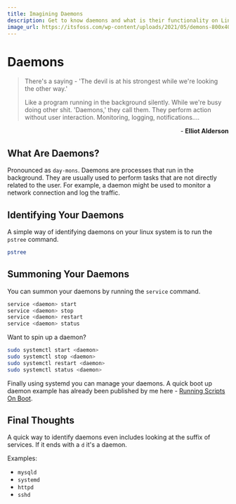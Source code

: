```yaml
---
title: Imagining Daemons
description: Get to know daemons and what is their functionality on Linux systems.
image_url: https://itsfoss.com/wp-content/uploads/2021/05/demons-800x400.jpg
---
```


# Daemons
>There's a saying - 'The devil is at his strongest while we're looking the other way.'
>
>Like a program running in the background silently. While we're busy doing other shit. 'Daemons,' they call them. They perform action without user interaction. Monitoring, logging, notifications....
>
<div style="text-align:right">
- <b>Elliot Alderson</b>
</div>

## What Are Daemons?
Pronounced as `day-mons`. Daemons are processes that run in the background. They are usually used to perform tasks that are not directly related to the user. For example, a daemon might be used to monitor a network connection and log the traffic.

## Identifying Your Daemons
A simple way of identifying daemons on your linux system is to run the `pstree` command.

```bash
pstree
```

## Summoning Your Daemons
You can summon your daemons by running the `service` command.

```bash
service <daemon> start
service <daemon> stop
service <daemon> restart
service <daemon> status
```

Want to spin up a daemon?

```bash
sudo systemctl start <daemon>
sudo systemctl stop <daemon>
sudo systemctl restart <daemon>
sudo systemctl status <daemon>
```
Finally using systemd you can manage your daemons. A quick boot up daemon example has already been published by me here - [Running Scripts On Boot](../Hardware/Microprocessor/Raspberry%20Pi%203/Systemd-Reboot.md).

## Final Thoughts
A quick way to identify daemons even includes looking at the suffix of services. If it ends with a `d` it's a daemon.

Examples:

- `mysqld`
- `systemd`
- `httpd`
- `sshd`